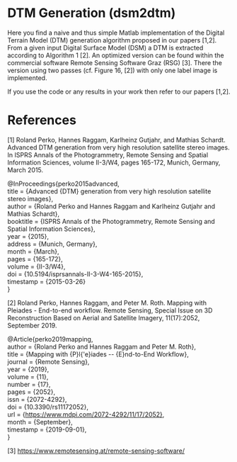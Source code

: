 # DTM Generation (dsm2dtm)

Here you find a naive and thus simple Matlab implementation of the Digital Terrain Model (DTM) generation algorithm proposed in our papers [1,2]. From a given input Digital Surface Model (DSM) a DTM is extracted according to Algorithm 1 [2]. An optimized version can be found within the commercial software Remote Sensing Software Graz (RSG) [3]. There the version using two passes (cf. Figure 16, [2]) with only one label image is implemented.

If you use the code or any results in your work then refer to our papers [1,2].

# References

[1] Roland Perko, Hannes Raggam, Karlheinz Gutjahr, and Mathias Schardt. Advanced DTM generation from very high resolution satellite stereo images. In ISPRS Annals of the Photogrammetry, Remote Sensing and Spatial Information Sciences, volume II-3/W4, pages 165-172, Munich, Germany, March 2015.

@InProceedings{perko2015advanced,  
  title                    = {Advanced {DTM} generation from very high resolution satellite stereo images},  
  author                   = {Roland Perko and Hannes Raggam and Karlheinz Gutjahr and Mathias Schardt},  
  booktitle                = {ISPRS Annals of the Photogrammetry, Remote Sensing and Spatial Information Sciences},  
  year                     = {2015},  
  address                  = {Munich, Germany},  
  month                    = {March},  
  pages                    = {165-172},  
  volume                   = {II-3/W4},  
  doi                      = {10.5194/isprsannals-II-3-W4-165-2015},  
  timestamp                = {2015-03-26}  
}  

[2] Roland Perko, Hannes Raggam, and Peter M. Roth. Mapping with Pleiades - End-to-end workflow. Remote Sensing, Special Issue on 3D Reconstruction Based on Aerial and Satellite Imagery, 11(17):2052, September 2019.

@Article{perko2019mapping,  
  author    = {Roland Perko and Hannes Raggam and Peter M. Roth},  
  title     = {Mapping with {P}l{\'e}iades -- {E}nd-to-End Workflow},  
  journal   = {Remote Sensing},  
  year      = {2019},  
  volume    = {11},  
  number    = {17},  
  pages     = {2052},  
  issn      = {2072-4292},  
  doi       = {10.3390/rs11172052},  
  url       = {https://www.mdpi.com/2072-4292/11/17/2052},   
  month     = {September},  
  timestamp = {2019-09-01},  
}  

[3] https://www.remotesensing.at/remote-sensing-software/
